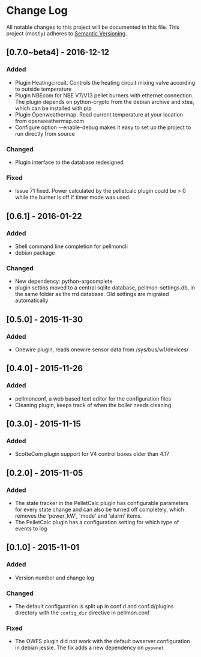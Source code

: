 # Change Log
All notable changes to this project will be documented in this file.
This project (mostly) adheres to [Semantic Versioning](http://semver.org/).

## [0.7.0~beta4] - 2016-12-12
### Added
- Plugin Heatingcircuit. Controls the heating circuit mixing valve according to outside temperature
- Plugin NBEcom for NBE V7/V13 pellet burners with ethernet connection. The plugin depends on python-crypto from the debian archive and xtea, which can be installed with pip
- Plugin Openweathermap. Read current temperature at your location from openweathermap.com
- Configure option --enable-debug makes it easy to set up the project to run directly from source

### Changed
- Plugin interface to the database redesigned

### Fixed
- Issue 71 fixed. Power calculated by the pelletcalc plugin could be > 0 while the burner is off if timer mode was used.

## [0.6.1] - 2016-01-22
### Added
- Shell command line completion for pellmoncli
- debian package

### Changed
- New dependency: python-argcomplete
- plugin settins moved to a central sqlite database, pellmon-settings.db, in the same folder as the rrd database. Old settings are migrated automatically

## [0.5.0] - 2015-11-30
### Added
- Onewire plugin, reads onewire sensor data from /sys/bus/w1/devices/

## [0.4.0] - 2015-11-26
### Added
- pellmonconf, a web based text editor for the configuration files
- Cleaning plugin, keeps track of when the boiler needs cleaning

## [0.3.0] - 2015-11-15
### Added
- ScotteCom plugin support for V4 control boxes older than 4.17

## [0.2.0] - 2015-11-05
### Added
- The state tracker in the PelletCalc plugin has configurable parameters for every state change and can also be turned off completely, which removes the 'power_kW', 'mode' and 'alarm' items.
- The PelletCalc plugin has a configuration setting for which type of events to log

## [0.1.0] - 2015-11-01
### Added
- Version number and change log

### Changed
- The default configuration is split up in conf.d and conf.d/plugins directory with the `config_dir` directive in pellmon.conf

### Fixed
- The OWFS plugin did not work with the default owserver configuration in debian jessie.
The fix adds a new dependency on `pyownet`

